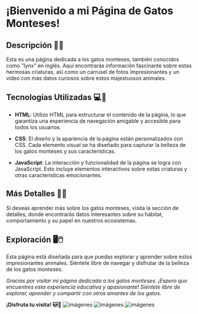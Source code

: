 # ¡Bienvenido a mi Página de Gatos Monteses!

## Descripción 🌲🐾

Esta es una página dedicada a los gatos monteses, también conocidos como "lynx" en inglés. Aquí encontrarás información fascinante sobre estas hermosas criaturas, así como un carrusel de fotos impresionantes y un vídeo con más datos curiosos sobre estos majestuosos animales. 

## Tecnologías Utilizadas 💻🌿

- **HTML**: Utilizo HTML para estructurar el contenido de la página, lo que garantiza una experiencia de navegación amigable y accesible para todos los usuarios.
  
- **CSS**: El diseño y la apariencia de la página están personalizados con CSS. Cada elemento visual se ha diseñado para capturar la belleza de los gatos monteses y sus características.

- **JavaScript**: La interacción y funcionalidad de la página se logra con JavaScript. Esto incluye elementos interactivos sobre estas criaturas y otras características emocionantes.

## Más Detalles 🕵️‍♀️

Si deseas aprender más sobre los gatos monteses, visita la sección de detalles, donde encontrarás datos interesantes sobre su hábitat, comportamiento y su papel en nuestros ecosistemas.

## Exploración 🖥️🖱️

Esta página está diseñada para que puedas explorar y aprender sobre estos impresionantes animales. Siéntete libre de navegar y disfrutar de la belleza de los gatos monteses.

*Gracias por visitar mi página dedicada a los gatos monteses. ¡Espero que encuentres esta experiencia educativa y apasionante! Siéntete libre de explorar, aprender y compartir con otros amantes de los gatos.*

**¡Disfruta tu visita! 🐱🌲**
![imágenes](https://github.com/samantha09s/GatosMonteses/assets/140031528/24a04c59-fbf8-476f-8adf-6b2c2efaeb3d) ![imágenes](https://github.com/samantha09s/GatosMonteses/assets/140031528/901369ce-5211-41bc-86ae-f0918ab55346) ![imágenes](https://github.com/samantha09s/GatosMonteses/assets/140031528/e6ac3cbe-aceb-4a9b-a1e7-93e8bf6ba266)
